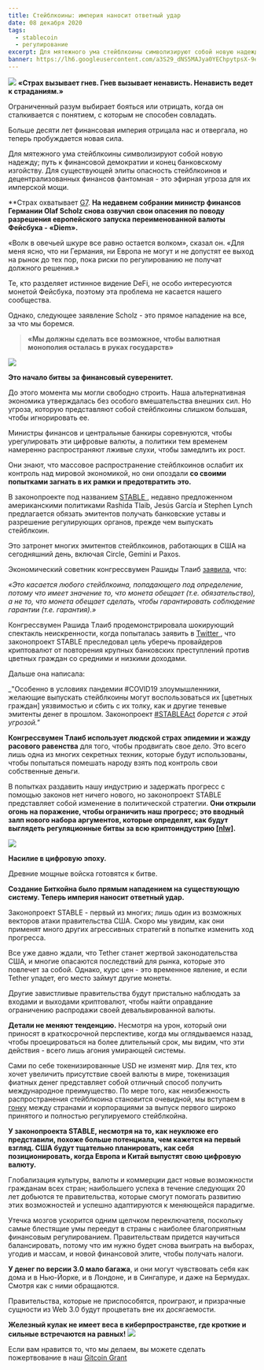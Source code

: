 ```yaml
---
title: Стейблкоины: империя наносит ответный удар
date: 08 декабря 2020
tags:
  - stablecoin
  - регулирование
excerpt: Для мятежного ума стейблкоины символизируют собой новую надежду; путь к финансовой демократии и конец банковскому изгойству. Для существующей элиты опасность стейблкоинов и децентрализованных финансов фантомная - это эфирная угроза их имперской мощи.
banner: https://lh6.googleusercontent.com/a3S29_dNS5MAJya0YEChpytpsX-9eaKDPEy7FatLNBfxbk2_Co9PWxCwOy7wqYIppekrF_N-CMM9FL1Ipvz0meoEha5oqQmw-Hq0mnbcPZ4617v_S9jjXapBiytb9TK7lBBMG6el
---
```


![](https://lh6.googleusercontent.com/a3S29_dNS5MAJya0YEChpytpsX-9eaKDPEy7FatLNBfxbk2_Co9PWxCwOy7wqYIppekrF_N-CMM9FL1Ipvz0meoEha5oqQmw-Hq0mnbcPZ4617v_S9jjXapBiytb9TK7lBBMG6el)
**«Страх вызывает гнев. Гнев вызывает ненависть. Ненависть ведет к страданиям.»**

Ограниченный разум выбирает бояться или отрицать, когда он сталкивается с понятием, с которым не способен совладать.

Больше десяти лет финансовая империя отрицала нас и отвергала, но теперь пробуждается новая сила. 

Для мятежного ума стейблкоины символизируют собой новую надежду; путь к финансовой демократии и конец банковскому изгойству.  Для существующей элиты опасность стейблкоинов и децентрализованных финансов фантомная - это эфирная угроза для их имперской мощи.   

**Страх охватывает [G7](https://www.reuters.com/article/g7-digital/g7-finance-officials-back-need-to-regulate-digital-currencies-treasury-idUSKBN28H1Y6). **На недавнем собрании министр финансов Германии Olaf Scholz снова озвучил свои опасения по поводу разрешения европейского запуска переименованной валюты Фейсбука - «Diem».**

«Волк в овечьей шкуре все равно остается волком», сказал он. «Для меня ясно, что ни Германия, ни Европа не могут и не допустят ее выход на рынок до тех пор, пока риски по регулированию не получат должного решения.»

Те, кто разделяет истинное видение DeFi, не особо интересуются монетой Фейсбука, поэтому эта проблема не касается нашего сообщества.

Однако, следующее заявление Scholz  - это прямое нападение на все, за что мы боремся.

> **«Мы должны сделать все возможное, чтобы валютная монополия осталась в руках государств»**

![](https://lh5.googleusercontent.com/Z8-ZbAT1RMkjJf8RmHXSwMj2VUA1_yJUEu9itmAv36yrW9MxHhh2FHLKAUllgWUdFi8UEqOpToCMDokwCUUxwU8FRpY5oAaHraW_4gtVtfMQ9L0hMZMBvv2-5yyOftGKGBX-2A1_)

**Это начало битвы за финансовый суверенитет.**

До этого момента мы могли свободно строить. Наша альтернативная экономика утверждалась без особого вмешательства внешних сил.  Но угроза, которую представляют собой стейблкоины слишком большая, чтобы игнорировать ее.

Министры финансов и центральные банкиры соревнуются, чтобы урегулировать эти цифровые валюты, а политики тем временем намеренно распространяют лживые слухи, чтобы замедлить их рост. 

Они знают, что массовое распространение стейблкоинов ослабит их контроль над мировой экономикой, но они опоздали **со своими попытками загнать в их рамки и предотвратить это.**     

В законопроекте под названием [STABLE ](https://tlaib.house.gov/media/press-releases/tlaib-garcia-and-lynch-stableact), недавно предложенном американскими политиками Rashida Tlaib, Jesús García и Stephen Lynch предлагается обязать эмитентов получать банковские уставы и разрешение регулирующих органов, прежде чем выпускать стейблкоин.


Это затронет многих эмитентов стейблкоинов, работающих в США на сегодняшний день, включая Circle, Gemini и Paxos.

Экономический советник конгрессвумен Рашиды Тлаиб [заявила](https://www.coindesk.com/us-lawmakers-introduce-bill-that-would-require-stablecoin-issuers-to-obtain-bank-charters), что:

_«Это касается любого стейблкоина, попадающего под определение, потому что имеет значение то, что монета обещает (т.е. обязательство), а не то, что монета обещает сделать, чтобы гарантировать соблюдение гарантии (т.е. гарантия).»_

Конгрессвумен Рашида Тлаиб продемонстрировала шокирующий спектакль неискренности, когда попыталась заявить в [Twitter ](https://twitter.com/RepRashida/status/1334247450731819008?s=20), что законопроект STABLE преследовал цель уберечь провайдеров криптовалют от повторения крупных банковских преступлений против цветных граждан со средними и низкими доходами.

Дальше она написала:

_"Особенно в условиях пандемии #COVID19 злоумышленники, желающие выпускать стейблкоины могут воспользоваться их [цветных граждан] уязвимостью и сбить с их толку, как и другие теневые эмитенты денег в прошлом.  Законопроект [#STABLEAct](https://twitter.com/hashtag/STABLEAct?src=hashtag_click) _борется с этой угрозой."_

**Конгрессвумен Тлаиб использует людской страх эпидемии и жажду расового равенства** для того, чтобы продвигать свое дело.  Это всего лишь одна из многих секретных техник, которые будут использованы, чтобы попытаться помешать народу взять под контроль свои собственные деньги.

В попытках раздавить нашу индустрию и задержать прогресс с помощью законов нет ничего нового, но законопроект STABLE представляет собой изменение в политической стратегии. **Они открыли огонь на поражение, чтобы ограничить наш прогресс; это вводный залп нового набора аргументов, которые определят, как будут выглядеть регуляционные битвы за всю криптоиндустрию [[nlw]](https://www.coindesk.com/us-lawmakers-introduce-bill-that-would-require-stablecoin-issuers-to-obtain-bank-charters).**

![](https://lh6.googleusercontent.com/EP358A2VzVlgWHqbb8fPR6vla4kRi65eGoueBkSnpAxQPM3VfMTUntNHF_lyOaHGRKDwuVBZU_pfUapRoYNnbrQR9BzxSjZ-nXPxhV7kDeQ1t1uLXtjTvIRRCGm0iFeFomLIz0Hn)

**Насилие в цифровую эпоху.**

Древние мощные войска готовятся к битве.

**Создание Биткойна было прямым нападением на существующую систему. Теперь империя наносит ответный удар.**

Законопроект STABLE  - первый из многих; лишь один из возможных векторов атаки правительства США. Скоро мы увидим, как они применят много других агрессивных стратегий в попытке изменить ход прогресса. 

Все уже давно ждали, что Tether станет жертвой законодательства США, и многие опасаются последствий для рынка, которые это повлечет за собой.  Однако, курс цен - это временное явление, и если Tether упадет, его место займут другие монеты.

Другие завистливые правительства будут пристально наблюдать за входами и выходами криптовалют, чтобы найти оправдание ограничению распродажи своей девальвированной валюты.

**Детали не меняют тенденцию.** Несмотря на урон, который они приносят в краткосрочной перспективе, когда мы оглядываемся назад, чтобы проецироваться на более длительный срок, мы видим, что эти действия - всего лишь агония умирающей системы.    

Сами по себе токенизированные USD не изменят мир. Для тех, кто хочет увеличить присутствие своей валюты в мире, токенизация фиатных денег представляет собой отличный способ получить международное преимущество.  По мере того, как неизбежность распространения стейблкоина становится очевидной, мы вступаем в [гонку](https://blogs.imf.org/2019/09/26/from-stablecoins-to-central-bank-digital-currencies/) между странами и корпорациями за выпуск первого широко принятого и полностью регулируемого стейблкойна.


**У законопроекта STABLE, несмотря на то, как неуклюже его представили, похоже больше потенциала, чем кажется на первый взгляд. США будут тщательно планировать, как себя позиционировать, когда Европа и Китай выпустят свою цифровую валюту.** 

Глобализация культуры, валюты и коммерции даст новые возможности гражданам всех стран; наибольшего успеха в течение следующих 20 лет добьются те правительства, которые смогут помогать развитию этих возможностей и успешно адаптируются к меняющейся парадигме.

Утечка мозгов ускорится одним щелчком переключателя, поскольку самые блестящие умы переедут в страны с наиболее благоприятным финансовым регулированием. Правительствам придется научиться балансировать, потому что им нужно будет снова выиграть на выборах, угодив и массам, и новой финансовой элите, чтобы получать налоги. 

**У денег по версии 3.0 мало багажа**, и они могут чувствовать себя как дома и в Нью-Йорке, и в Лондоне, и в Сингапуре, и даже на Бермудах. Смотря как с ними обращаются.

Правительства, которые не приспособятся, проиграют, и призрачные сущности из Web 3.0 будут процветать вне их досягаемости. 

**Железный кулак не имеет веса в киберпространстве, где кроткие и сильные встречаются на равных!**
![](https://lh6.googleusercontent.com/TNdV_E0LPaJlFACWqifrrPjVHtADTPAtQP8Bt_LQ6Ldcb1iuCFDQxGXE-jyJMoQWU7lg31mNPwJ6AhHGiBRyPQjEUHGaZF3Q-L2k7bQqQqVWTjty87fUX0Tb1kPaIrIllH9rq0Sk)

Если вам нравится то, что мы делаем, вы можете сделать пожертвование в наш [Gitcoin Grant](https://gitcoin.co/grants/1632/rekt-the-dark-web-of-defi-journalis)
